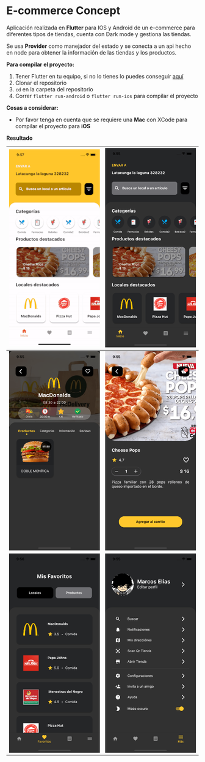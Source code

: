 # E-commerce Concept

Aplicación realizada en **Flutter** para IOS y Android de un e-commerce para diferentes tipos de tiendas, cuenta con Dark mode y gestiona las tiendas.

Se usa **Provider** como manejador del estado y se conecta a un api hecho en node para obtener la información de las tiendas y los productos.

**Para compilar el proyecto:**

 1. Tener Flutter en tu equipo, si no lo tienes lo puedes conseguir [aquí](https://flutter.dev/)
 2. Clonar el repositorio
 3. `cd` en la carpeta del repositorio
 4. Correr `flutter run-android` o `flutter run-ios` para compilar el proyecto

**Cosas a considerar:**
- Por favor tenga en cuenta que se requiere una **Mac** con XCode para compilar el proyecto para **iOS**

**Resultado**

| ![Dfz-Code](https://raw.githubusercontent.com/MarkosDfz/EcommerceApp/master/resources/ecommerce.gif) | <img src="https://raw.githubusercontent.com/MarkosDfz/EcommerceApp/master/resources/1.png" height="520"/> |
|--|--|
| <img src="https://raw.githubusercontent.com/MarkosDfz/EcommerceApp/master/resources/2.png" height="520"/> |  <img src="https://raw.githubusercontent.com/MarkosDfz/EcommerceApp/master/resources/3.png" height="520"/>|
| <img src="https://raw.githubusercontent.com/MarkosDfz/EcommerceApp/master/resources/4.png" height="520"/> |  <img src="https://raw.githubusercontent.com/MarkosDfz/EcommerceApp/master/resources/5.png" height="520"/>|
